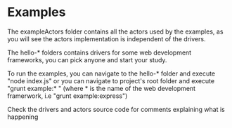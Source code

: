 Examples
========

The exampleActors folder contains all the actors used by the examples, as you will see
the actors implementation is independent of the drivers.

The hello-* folders contains drivers for some web development frameworks, you can
pick anyone and start your study.

To run the examples, you can navigate to the hello-* folder and execute "node index.js"
or you can navigate to project's root folder and execute "grunt example:* "
(where * is the name of the web development framerwork, i.e "grunt example:express")

Check the drivers and actors source code for comments explaining what is happening

